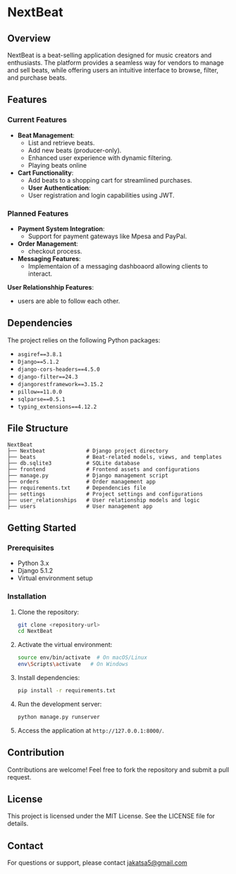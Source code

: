 # NextBeat

## Overview

NextBeat is a beat-selling application designed for music creators and enthusiasts. The platform provides a seamless way for vendors to manage and sell beats, while offering users an intuitive interface to browse, filter, and purchase beats.

## Features

### Current Features

- **Beat Management**:
  - List and retrieve beats.
  - Add new beats (producer-only).
  - Enhanced user experience with dynamic filtering.
  - Playing beats online
- **Cart Functionality**:
  - Add beats to a shopping cart for streamlined purchases.
  - **User Authentication**:
  - User registration and login capabilities using JWT.

### Planned Features

- **Payment System Integration**:
  - Support for payment gateways like Mpesa and PayPal.
- **Order Management**:
  - checkout process.
- **Messaging Features**:
  - Implementaion of a messaging dashboaord allowing clients to interact.

**User Relationshhip Features**:

- users are able to follow each other.

## Dependencies

The project relies on the following Python packages:

- `asgiref==3.8.1`
- `Django==5.1.2`
- `django-cors-headers==4.5.0`
- `django-filter==24.3`
- `djangorestframework==3.15.2`
- `pillow==11.0.0`
- `sqlparse==0.5.1`
- `typing_extensions==4.12.2`

## File Structure

```
NextBeat
├── Nextbeat             # Django project directory
├── beats                # Beat-related models, views, and templates
├── db.sqlite3           # SQLite database
├── frontend             # Frontend assets and configurations
├── manage.py            # Django management script
├── orders               # Order management app
├── requirements.txt     # Dependencies file
├── settings             # Project settings and configurations
├── user_relationships   # User relationship models and logic
├── users                # User management app
```

## Getting Started

### Prerequisites

- Python 3.x
- Django 5.1.2
- Virtual environment setup

### Installation

1. Clone the repository:
   ```bash
   git clone <repository-url>
   cd NextBeat
   ```
2. Activate the virtual environment:
   ```bash
   source env/bin/activate  # On macOS/Linux
   env\Scripts\activate   # On Windows
   ```
3. Install dependencies:
   ```bash
   pip install -r requirements.txt
   ```
4. Run the development server:
   ```bash
   python manage.py runserver
   ```
5. Access the application at `http://127.0.0.1:8000/`.

## Contribution

Contributions are welcome! Feel free to fork the repository and submit a pull request.

## License

This project is licensed under the MIT License. See the LICENSE file for details.

## Contact

For questions or support, please contact jakatsa5@gmail.com
